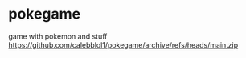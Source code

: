 # pokegame
game with pokemon and stuff
https://github.com/calebblol1/pokegame/archive/refs/heads/main.zip
